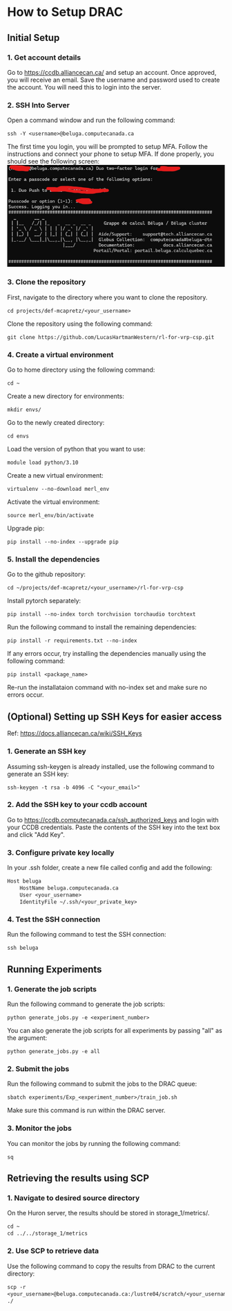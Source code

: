 # How to Setup DRAC

## Initial Setup
### 1. Get account details
Go to https://ccdb.alliancecan.ca/ and setup an account. Once approved, you will receive an email.
Save the username and password used to create the account. You will need this to login into the server.

### 2. SSH Into Server
Open a command window and run the following command:
```
ssh -Y <username>@beluga.computecanada.ca
```

The first time you login, you will be prompted to setup MFA.
Follow the instructions and connect your phone to setup MFA.
If done properly, you should see the following screen:
![success_image](./images/success_drac_login.jpg)

### 3. Clone the repository
First, navigate to the directory where you want to clone the repository.

```
cd projects/def-mcapretz/<your_username>
```

Clone the repository using the following command:
```
git clone https://github.com/LucasHartmanWestern/rl-for-vrp-csp.git
```


### 4. Create a virtual environment
Go to home directory using the following command:
```
cd ~
```

Create a new directory for environments:
```
mkdir envs/
```

Go to the newly created directory:
```
cd envs
```

Load the version of python that you want to use:
```
module load python/3.10
```

Create a new virtual environment:
```
virtualenv --no-download merl_env
```

Activate the virtual environment:
```
source merl_env/bin/activate
```

Upgrade pip:
```
pip install --no-index --upgrade pip
```

### 5. Install the dependencies
Go to the github repository:
```
cd ~/projects/def-mcapretz/<your_username>/rl-for-vrp-csp
```

Install pytorch separately:
```
pip install --no-index torch torchvision torchaudio torchtext
```

Run the following command to install the remaining dependencies:
```
pip install -r requirements.txt --no-index
```
If any errors occur, try installing the dependencies manually using the following command:
```
pip install <package_name>
```

Re-run the installataion command with no-index set and make sure no errors occur.

## (Optional) Setting up SSH Keys for easier access
Ref: https://docs.alliancecan.ca/wiki/SSH_Keys

### 1. Generate an SSH key
Assuming ssh-keygen is already installed, use the following command to generate an SSH key:
```
ssh-keygen -t rsa -b 4096 -C "<your_email>"
```

### 2. Add the SSH key to your ccdb account
Go to https://ccdb.computecanada.ca/ssh_authorized_keys and login with your CCDB credentials.
Paste the contents of the SSH key into the text box and click "Add Key".

### 3. Configure private key locally
In your .ssh folder, create a new file called config and add the following:
```
Host beluga
    HostName beluga.computecanada.ca
    User <your_username>
    IdentityFile ~/.ssh/<your_private_key>
```

### 4. Test the SSH connection
Run the following command to test the SSH connection:
```
ssh beluga
```


## Running Experiments

### 1. Generate the job scripts
Run the following command to generate the job scripts:
```
python generate_jobs.py -e <experiment_number>
```
You can also generate the job scripts for all experiments by passing "all" as the argument:
```
python generate_jobs.py -e all
```

### 2. Submit the jobs
Run the following command to submit the jobs to the DRAC queue:
```
sbatch experiments/Exp_<experiment_number>/train_job.sh
```

Make sure this command is run within the DRAC server.

### 3. Monitor the jobs
You can monitor the jobs by running the following command:
```
sq
```

## Retrieving the results using SCP

### 1. Navigate to desired source directory
On the Huron server, the results should be stored in storage_1/metrics/.
```
cd ~
cd ../../storage_1/metrics
```

### 2. Use SCP to retrieve data
Use the following command to copy the results from DRAC to the current directory:
```
scp -r <your_username>@beluga.computecanada.ca:/lustre04/scratch/<your_username>/metrics/* ./
```
